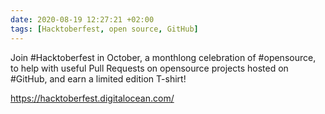 ```yaml
---
date: 2020-08-19 12:27:21 +02:00
tags: [Hacktoberfest, open source, GitHub]
---
```


Join #Hacktoberfest in October, a monthlong celebration of #opensource, to help with useful Pull Requests on opensource projects hosted on #GitHub, and earn a limited edition T-shirt!

https://hacktoberfest.digitalocean.com/

